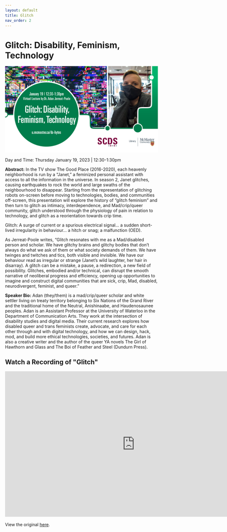 ```yaml
---
layout: default
title: Glitch
nav_order: 2
---
```


# Glitch: Disability, Feminism, Technology

<img src="assets/img/AJP-Final.png" alt="Workshop Title Slide" width="720">

Day and Time: Thursday January 19, 2023 | 12:30-1:30pm

**Abstract:** In the TV show The Good Place (2016-2020), each heavenly neighborhood is run by a “Janet,” a feminized personal assistant with access to all the information in the universe. In season 2, Janet glitches, causing earthquakes to rock the world and large swaths of the neighbourhood to disappear. Starting from the representation of glitching robots on-screen before moving to technologies, bodies, and communities off-screen, this presentation will explore the history of “glitch feminism” and then turn to glitch as intimacy, interdependence, and Mad/crip/queer community, glitch understood through the physiology of pain in relation to technology, and glitch as a reorientation towards crip time.

Glitch: A surge of current or a spurious electrical signal… a sudden short-lived irregularity in behaviour… a hitch or snag; a malfunction (OED).

As Jerreat-Poole writes, “Glitch resonates with me as a Mad/disabled person and scholar. We have glitchy brains and glitchy bodies that don’t always do what we ask of them or what society demands of them. We have twinges and twitches and tics, both visible and invisible. We have our behaviour read as irregular or strange (Janet’s wild laughter, her hair in disarray). A glitch can be a mistake, a pause, a redirection, a new field of possibility. Glitches, embodied and/or technical, can disrupt the smooth narrative of neoliberal progress and efficiency, opening up opportunities to imagine and construct digital communities that are sick, crip, Mad, disabled, neurodivergent, feminist, and queer.”

**Speaker Bio:** Adan (they/them) is a mad/crip/queer scholar and white settler living on treaty territory belonging to Six Nations of the Grand River and the traditional home of the Neutral, Anishinaabe, and Haudenosaunee peoples. Adan is an Assistant Professor at the University of Waterloo in the Department of Communication Arts. They work at the intersection of disability studies and digital media. Their current research explores how disabled queer and trans feminists create, advocate, and care for each other through and with digital technology, and how we can design, hack, mod, and build more ethical technologies, societies, and futures. Adan is also a creative writer and the author of the queer YA novels The Girl of Hawthorn and Glass and The Boi of Feather and Steel (Dundurn Press).

## Watch a Recording of "Glitch"

<iframe height="480" width="853" allowfullscreen frameborder=0 src="https://echo360.ca/media/54535732-1c0c-43a1-884d-ff78df6e62ed/public"></iframe>

View the original [here](https://echo360.ca/media/54535732-1c0c-43a1-884d-ff78df6e62ed/public).
